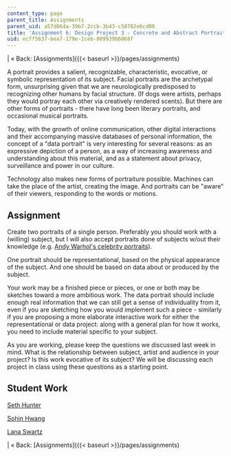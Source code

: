 ```yaml
---
content_type: page
parent_title: Assignments
parent_uid: a57d864a-39b7-2ccb-3b43-c50782e6cd00
title: 'Assignment 6: Design Project 3 - Concrete and Abstract Portraits'
uid: ecff5637-bea7-179e-1ceb-009939b6068f
---
```


| « Back: [Assignments]({{< baseurl >}}/pages/assignments) 

A portrait provides a salient, recognizable, characteristic, evocative, or symbolic representation of its subject. Facial portraits are the archetypal form, unsurprising given that we are neurologically predisposed to recognizing other humans by facial structure. (If dogs were artists, perhaps they would portray each other via creatively rendered scents). But there are other forms of portraits - there have long been literary portraits, and occasional musical portraits.

Today, with the growth of online communication, other digital interactions and their accompanying massive databases of personal information, the concept of a "data portrait" is very interesting for several reasons: as an expressive depiction of a person, as a way of increasing awareness and understanding about this material, and as a statement about privacy, surveillance and power in our culture.

Technology also makes new forms of portraiture possible. Machines can take the place of the artist, creating the image. And portraits can be "aware" of their viewers, responding to the words or motions.

Assignment
----------

Create two portraits of a single person. Preferably you should work with a (willing) subject, but I will also accept portraits done of subjects w/out their knowledge (e.g. [Andy Warhol's celebrity portraits](http://moma.org/collection/browse_results.php?object_id=79737)).

One portrait should be representational, based on the physical appearance of the subject. And one should be based on data about or produced by the subject.

Your work may be a finished piece or pieces, or one or both may be sketches toward a more ambitious work. The data portrait should include enough real information that we can still get a sense of individuality from it, even if you are sketching how you would implement such a piece - similarly if you are proposing a more elaborate interactive work for either the representational or data project: along with a general plan for how it works, you need to include material specific to your subject.

As you are working, please keep the questions we discussed last week in mind. What is the relationship between subject, artist and audience in your project? Is this work evocative of its subject? We will be discussing each project in class using these questions as a starting point.

Student Work
------------

[Seth Hunter](http://designingsociablemedia.blogspot.com/2008/04/information-portraits-two-ideas.html)

[Sohin Hwang](http://dsm2008.blogspot.com/2008/03/design-problem-3-concrete-and-abstract.html)

[Lana Swartz](http://designingsociablemedia08.blogspot.com/2008/03/data-portraits-depicting-people.html)

| « Back: [Assignments]({{< baseurl >}}/pages/assignments)
